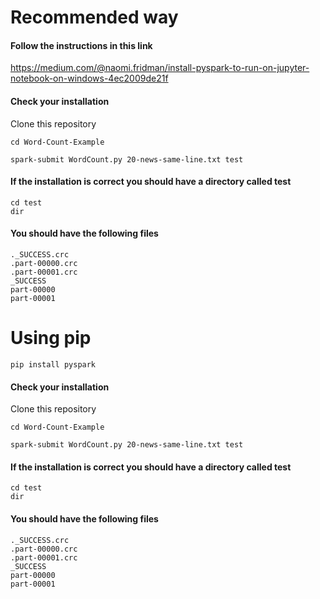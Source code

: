 # Recommended way

#### Follow the instructions in this link

https://medium.com/@naomi.fridman/install-pyspark-to-run-on-jupyter-notebook-on-windows-4ec2009de21f


#### Check your installation

Clone this repository
```
cd Word-Count-Example
```

```
spark-submit WordCount.py 20-news-same-line.txt test
```

#### If the installation is correct you should have a directory called test

```
cd test
dir 
```


#### You should have the following files


```
._SUCCESS.crc
.part-00000.crc
.part-00001.crc
_SUCCESS
part-00000
part-00001
```


# Using pip

```
pip install pyspark
```

#### Check your installation

Clone this repository
```
cd Word-Count-Example
```

```
spark-submit WordCount.py 20-news-same-line.txt test
```

#### If the installation is correct you should have a directory called test

```
cd test
dir 
```


#### You should have the following files


```
._SUCCESS.crc
.part-00000.crc
.part-00001.crc
_SUCCESS
part-00000
part-00001
``` 
